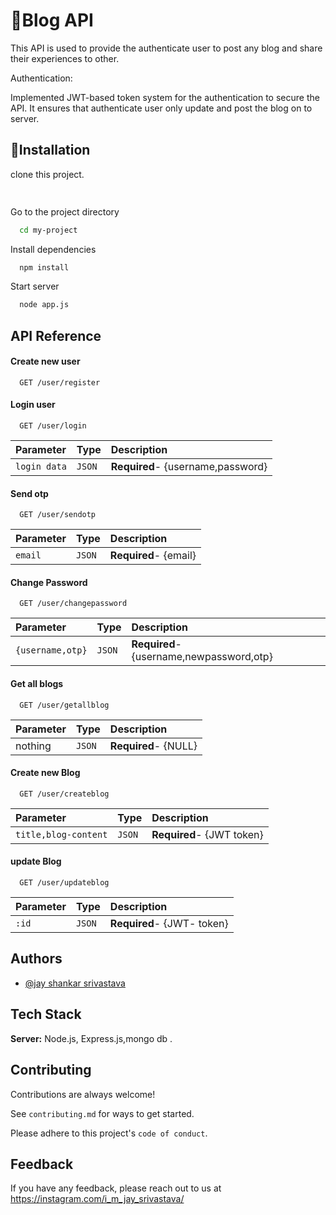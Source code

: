
# 📰Blog API

This API is used to provide the authenticate user to post any blog and share their experiences to other.

Authentication:

Implemented JWT-based  token system for the authentication to secure the API. It ensures that authenticate user only update and post the blog on to server.


## 🚀Installation

clone this project.

```bash
  
```
Go to the project directory

```bash 
  cd my-project
```
Install dependencies

```bash
  npm install 
```
Start server

```bash
  node app.js 
```

    
## API Reference

#### Create new user

```http
  GET /user/register
```



#### Login user

```http
  GET /user/login
```

| Parameter | Type     | Description                       |
| :-------- | :------- | :-------------------------------- |
| `login data`      | `JSON` | **Required**- {username,password}|

#### Send otp 

```http
  GET /user/sendotp
```

| Parameter | Type     | Description                       |
| :-------- | :------- | :-------------------------------- |
| `email`      | `JSON` | **Required**- {email}|



#### Change Password

```http
  GET /user/changepassword
```

| Parameter | Type     | Description                       |
| :-------- | :------- | :-------------------------------- |
| `{username,otp}`      | `JSON` | **Required**- {username,newpassword,otp}|





#### Get all blogs

```http
  GET /user/getallblog
```

| Parameter | Type     | Description                       |
| :-------- | :------- | :-------------------------------- |
|    nothing   | `JSON` | **Required**- {NULL}|


#### Create new Blog 

```http
  GET /user/createblog
```

| Parameter | Type     | Description                       |
| :-------- | :------- | :-------------------------------- |
| `title,blog-content`      | `JSON` | **Required**- {JWT token}|

#### update Blog 

```http
  GET /user/updateblog
```

| Parameter | Type     | Description                       |
| :-------- | :------- | :-------------------------------- |
| `:id`      | `JSON` | **Required**- {JWT- token}|

## Authors

- [@jay shankar srivastava](https://github.com/jaysrivastava4455)


## Tech Stack



**Server:** Node.js, Express.js,mongo db .


## Contributing

Contributions are always welcome!

See `contributing.md` for ways to get started.

Please adhere to this project's `code of conduct`.


## Feedback

If you have any feedback, please reach out to us at https://instagram.com/i_m_jay_srivastava/


